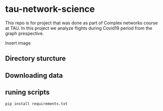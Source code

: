 # tau-network-science
This repo is for project that was done as part of Complex networks course at TAU.
In this project we analyze flights during Covid19 period from the graph prespective.


Insert image



## Directory sturcture



## Downloading data

## runing scripts

```bash
pip install requirements.txt
```
